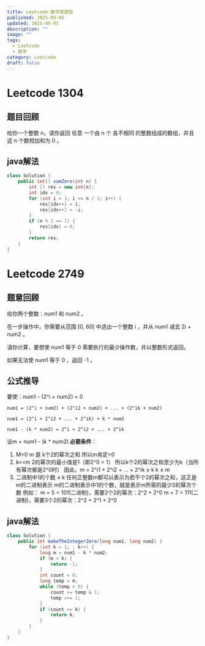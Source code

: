 ```yaml
---
title: Leetcode-数学类题型
published: 2025-09-05
updated: 2025-09-05
description: ""
image: ""
tags:
  - Leetcode
  - 数学
category: Leetcode
draft: false
---
```


# Leetcode 1304

## 题目回顾
给你一个整数 n，请你返回 任意 一个由 n 个 各不相同 的整数组成的数组，并且这 n 个数相加和为 0 。

## java解法

```java
class Solution {
    public int[] sumZero(int n) {
        int [] res = new int[n];
        int idx = 0;
        for (int i = 1; i <= n / 2; i++) {
            res[idx++] = i;
            res[idx++] = -i;
        }
        if (n % 2 == 1) {
            res[idx] = 0;
        }
        return res;
    }
}
```

# Leetcode 2749

## 题意回顾
给你两个整数：num1 和 num2 。

在一步操作中，你需要从范围 [0, 60] 中选出一个整数 i ，并从 num1 减去 2i + num2 。

请你计算，要想使 num1 等于 0 需要执行的最少操作数，并以整数形式返回。

如果无法使 num1 等于 0 ，返回 -1 。

## 公式推导

要使：num1 - (2^i + num2) = 0
```shell
num1 = (2^i + num2) + (2^i2 + num2) + ... + (2^ik + num2)

num1 = (2^i + 2^i2 + ... + 2^ik) + k * num2

num1 - (k * num2) = 2^i + 2^i2 + ... + 2^ik

```

设m = num1 - (k * num2)
**必要条件**：
1. M>0
m 是 k个2的幂次之和
所以m肯定>0
2. k<=m
2的幂次的最小值是1（即2^0 = 1）
所以k个2的幂次之和至少为k（当所有幂次都是2^0时）
因此，m = 2^i1 + 2^i2 + ... + 2^ik ≥ k
k ≤ m
3. 二进制中1的个数 ≤ k
任何正整数m都可以表示为若干个2的幂次之和，这正是m的二进制表示
m的二进制表示中1的个数，就是表示m所需的最少2的幂次个数
例如：
m = 5 = 101(二进制)，需要2个2的幂次：2^2 + 2^0
m = 7 = 111(二进制)，需要3个2的幂次：2^2 + 2^1 + 2^0

## java解法

```java
class Solution {
    public int makeTheIntegerZero(long num1, long num2) {
        for (int k = 1; ; k++) {
            long m = num1 - k * num2;
            if (m < k) {
                return -1;
            }
            int count = 0;
            long temp = m;
            while (temp > 0) {
                count += temp & 1;
                temp >>= 1;
            }
            if (count <= k) {
                return k;
            }
        }
    }
}
```






